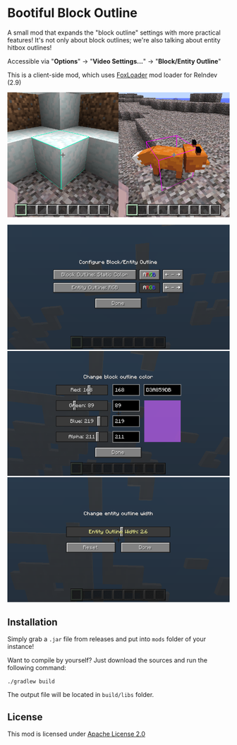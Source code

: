 # Bootiful Block Outline

A small mod that expands the "block outline" settings with more practical features! It's not only about block outlines; we're also talking about entity hitbox outlines!

Accessible via "**Options**" -> "**Video Settings...**" -> "**Block/Entity Outline**"

This is a client-side mod, which uses [FoxLoader](https://github.com/Fox2Code/FoxLoader) mod loader for ReIndev (2.9)

![Mod Showcase Image](https://github.com/tracystacktrace/BootifulBlockOutline/raw/main/docs/showcase_4.png)

![Configuration Screenshot](https://github.com/tracystacktrace/BootifulBlockOutline/raw/main/docs/showcase_1.png)
![Configuration Screenshot](https://github.com/tracystacktrace/BootifulBlockOutline/raw/main/docs/showcase_2.png)
![Configuration Screenshot](https://github.com/tracystacktrace/BootifulBlockOutline/raw/main/docs/showcase_3.png)

## Installation

Simply grab a `.jar` file from releases and put into `mods` folder of your instance!

Want to compile by yourself? Just download the sources and run the following command:
```shell
./gradlew build
```

The output file will be located in `build/libs` folder.

## License

This mod is licensed under [Apache License 2.0](https://github.com/tracystacktrace/BootifulBlockOutline/blob/main/LICENSE)